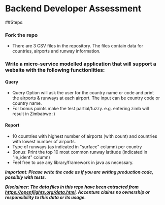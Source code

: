 # Backend Developer Assessment
##Steps:
### Fork the repo
 - There are 3 CSV files in the repository. The files contain data for countries, airports and runway information.
### Write a micro-service modelled application that will support a website with the following functionlities:
#### Query
 - Query Option will ask the user for the country name or code and print the airports & runways at each airport. The input can be country code or country name.
 - For bonus points make the test partial/fuzzy. e.g. entering zimb will result in Zimbabwe :)
#### Report
 - 10 countries with highest number of airports (with count) and countries  with lowest number of airports.
 - Type of runways (as indicated in "surface" column) per country
 - Bonus: Print the top 10 most common runway latitude (indicated in "le_ident" column)
 - Feel free to use any library/framework in java as necessary.

**_Important: Please write the code as if you are writing production code, possibly with tests._**

**_Disclaimer: The data files in this repo have been extracted from https://openflights.org/data.html. Accenture claims no ownership or responsibility to this data or its usage._**

